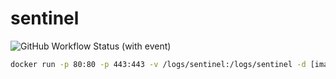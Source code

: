 # sentinel

![GitHub Workflow Status (with event)](https://img.shields.io/github/actions/workflow/status/kjxbyz/sentinel/deploy.yml)

```bash
docker run -p 80:80 -p 443:443 -v /logs/sentinel:/logs/sentinel -d [image id]
```
